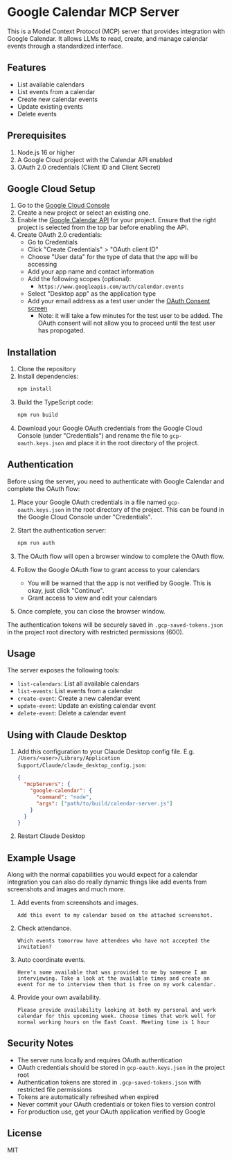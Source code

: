 # Google Calendar MCP Server

This is a Model Context Protocol (MCP) server that provides integration with Google Calendar. It allows LLMs to read, create, and manage calendar events through a standardized interface.

## Features

- List available calendars
- List events from a calendar
- Create new calendar events
- Update existing events
- Delete events

## Prerequisites

1. Node.js 16 or higher
2. A Google Cloud project with the Calendar API enabled
3. OAuth 2.0 credentials (Client ID and Client Secret)

## Google Cloud Setup

1. Go to the [Google Cloud Console](https://console.cloud.google.com)
2. Create a new project or select an existing one.
3. Enable the [Google Calendar API](https://console.cloud.google.com/apis/library/calendar-json.googleapis.com) for your project. Ensure that the right project is selected from the top bar before enabling the API.
4. Create OAuth 2.0 credentials:
   - Go to Credentials
   - Click "Create Credentials" > "OAuth client ID"
   - Choose "User data" for the type of data that the app will be accessing
   - Add your app name and contact information
   - Add the following scopes (optional):
     - `https://www.googleapis.com/auth/calendar.events`
   - Select "Desktop app" as the application type
   - Add your email address as a test user under the [OAuth Consent screen](https://console.cloud.google.com/apis/credentials/consent)
      - Note: it will take a few minutes for the test user to be added. The OAuth consent will not allow you to proceed until the test user has propogated.

## Installation

1. Clone the repository
2. Install dependencies:
   ```bash
   npm install
   ```
3. Build the TypeScript code:
   ```bash
   npm run build
   ```
4. Download your Google OAuth credentials from the Google Cloud Console (under "Credentials") and rename the file to `gcp-oauth.keys.json` and place it in the root directory of the project.

## Authentication

Before using the server, you need to authenticate with Google Calendar and complete the OAuth flow:

1. Place your Google OAuth credentials in a file named `gcp-oauth.keys.json` in the root directory of the project. This can be found in the Google Cloud Console under "Credentials".

2. Start the authentication server:
   ```bash
   npm run auth
   ```

3. The OAuth flow will open a browser window to complete the OAuth flow.
4. Follow the Google OAuth flow to grant access to your calendars
   - You will be warned that the app is not verified by Google. This is okay, just click "Continue".
   - Grant access to view and edit your calendars
5. Once complete, you can close the browser window.

The authentication tokens will be securely saved in `.gcp-saved-tokens.json` in the project root directory with restricted permissions (600).

## Usage

The server exposes the following tools:
   - `list-calendars`: List all available calendars
   - `list-events`: List events from a calendar
   - `create-event`: Create a new calendar event
   - `update-event`: Update an existing calendar event
   - `delete-event`: Delete a calendar event

## Using with Claude Desktop

1. Add this configuration to your Claude Desktop config file. E.g. `/Users/<user>/Library/Application Support/Claude/claude_desktop_config.json`:
   ```json
   {
     "mcpServers": {
       "google-calendar": {
         "command": "node",
         "args": ["path/to/build/calendar-server.js"]
       }
     }
   }
   ```

2. Restart Claude Desktop

## Example Usage

Along with the normal capabilities you would expect for a calendar integration you can also do really dynamic things like add events from screenshots and images and much more.

1. Add events from screenshots and images.
   ```
   Add this event to my calendar based on the attached screenshot.
   ```
2. Check attendance.
   ```
   Which events tomorrow have attendees who have not accepted the invitation?
   ```
3. Auto coordinate events.
   ```
   Here's some available that was provided to me by someone I am interviewing. Take a look at the available times and create an event for me to interview them that is free on my work calendar.
   ```
4. Provide your own availability.
   ```
   Please provide availability looking at both my personal and work calendar for this upcoming week. Choose times that work well for normal working hours on the East Coast. Meeting time is 1 hour
   ```

## Security Notes

- The server runs locally and requires OAuth authentication
- OAuth credentials should be stored in `gcp-oauth.keys.json` in the project root
- Authentication tokens are stored in `.gcp-saved-tokens.json` with restricted file permissions
- Tokens are automatically refreshed when expired
- Never commit your OAuth credentials or token files to version control
- For production use, get your OAuth application verified by Google

## License

MIT
